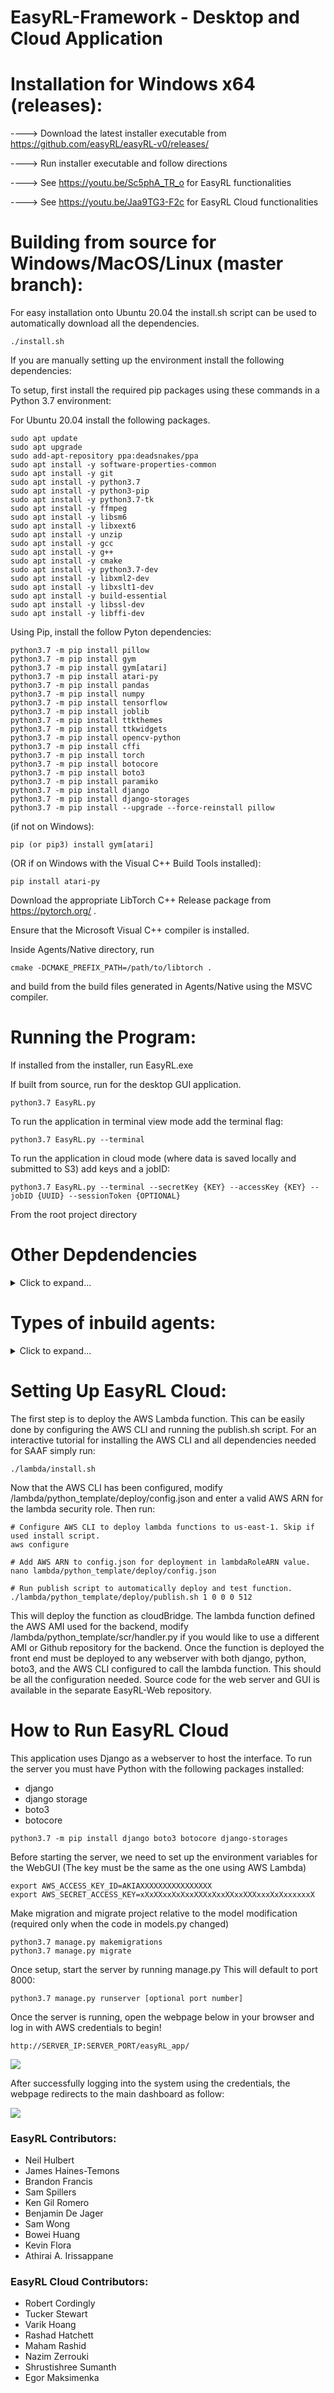 # EasyRL-Framework - Desktop and Cloud Application

# Installation for Windows x64 (releases):

----> Download the latest installer executable from https://github.com/easyRL/easyRL-v0/releases/

----> Run installer executable and follow directions

----> See https://youtu.be/Sc5phA_TR_o for EasyRL functionalities

----> See https://youtu.be/Jaa9TG3-F2c for EasyRL Cloud functionalities

# Building from source for Windows/MacOS/Linux (master branch):

For easy installation onto Ubuntu 20.04 the install.sh script can be used to automatically download all the dependencies.

```
./install.sh
```

If you are manually setting up the environment install the following dependencies:

To setup, first install the required pip packages using these commands
in a Python 3.7 environment:

For Ubuntu 20.04 install the following packages. 

```
sudo apt update
sudo apt upgrade
sudo add-apt-repository ppa:deadsnakes/ppa
sudo apt install -y software-properties-common 
sudo apt install -y git 
sudo apt install -y python3.7 
sudo apt install -y python3-pip 
sudo apt install -y python3.7-tk 
sudo apt install -y ffmpeg 
sudo apt install -y libsm6 
sudo apt install -y libxext6
sudo apt install -y unzip
sudo apt install -y gcc 
sudo apt install -y g++
sudo apt install -y cmake
sudo apt install -y python3.7-dev
sudo apt install -y libxml2-dev 
sudo apt install -y libxslt1-dev
sudo apt install -y build-essential 
sudo apt install -y libssl-dev 
sudo apt install -y libffi-dev
```

Using Pip, install the follow Pyton dependencies:

```
python3.7 -m pip install pillow
python3.7 -m pip install gym
python3.7 -m pip install gym[atari]
python3.7 -m pip install atari-py
python3.7 -m pip install pandas
python3.7 -m pip install numpy
python3.7 -m pip install tensorflow
python3.7 -m pip install joblib
python3.7 -m pip install ttkthemes
python3.7 -m pip install ttkwidgets
python3.7 -m pip install opencv-python
python3.7 -m pip install cffi
python3.7 -m pip install torch
python3.7 -m pip install botocore
python3.7 -m pip install boto3
python3.7 -m pip install paramiko
python3.7 -m pip install django
python3.7 -m pip install django-storages
python3.7 -m pip install --upgrade --force-reinstall pillow
```

(if not on Windows):

```
pip (or pip3) install gym[atari]
```

(OR if on Windows with the Visual C++ Build Tools installed):

```
pip install atari-py
```

Download the appropriate LibTorch C++ Release package from https://pytorch.org/ .

Ensure that the Microsoft Visual C++ compiler is installed.

Inside Agents/Native directory, run

```
cmake -DCMAKE_PREFIX_PATH=/path/to/libtorch .
```

and build from the build files generated in Agents/Native using the MSVC compiler.

# Running the Program:

If installed from the installer, run EasyRL.exe

If built from source, run for the desktop GUI application.

```
python3.7 EasyRL.py
```

To run the application in terminal view mode add the terminal flag:
```
python3.7 EasyRL.py --terminal
```

To run the application in cloud mode (where data is saved locally and submitted to S3) add keys and a jobID:
```
python3.7 EasyRL.py --terminal --secretKey {KEY} --accessKey {KEY} --jobID {UUID} --sessionToken {OPTIONAL}
```

From the root project directory

# Other Depdendencies
<details>
  <summary>Click to expand...</summary>
  
  Here are the required dependencies:
  
  ```
  -- visual c++ installation
  -- compile native agents (cmake list)
  -- absl-py==0.9.0
  -- astor==0.8.1
  -- atari-py==0.2.6
  -- cachetools==4.0.0
  -- certifi==2019.11.28
  -- chardet==3.0.4
  -- cloudpickle==1.2.2
  -- cycler==0.10.0
  -- decorator==4.4.1
  -- future==0.18.2
  -- gast==0.2.2
  -- google-auth==1.11.0
  -- google-auth-oauthlib==0.4.1
  -- google-pasta==0.1.8
  -- grpcio==1.27.1
  -- gym~=0.17.2
  -- h5py==2.10.0
  -- idna==2.8
  -- imageio==2.6.1
  -- joblib~=0.16.0
  -- Keras==2.3.1
  -- Keras-Applications==1.0.8
  -- Keras-Preprocessing==1.1.0
  -- kiwisolver==1.1.0
  -- lxml==4.5.0
  -- Markdown==3.2
  -- matplotlib==3.1.3
  -- networkx==2.4
  -- numpy~=1.19.0
  -- oauthlib==3.1.0
  -- opencv-python~=4.3.0.36
  -- opt-einsum==3.1.0
  -- pandas==1.0.1
  -- Pillow~=7.2.0
  -- protobuf==3.11.3
  -- pyasn1==0.4.8
  -- pyasn1-modules==0.2.8
  -- pyglet==1.2.4
  -- pyparsing==2.4.6
  -- python-dateutil==2.8.1
  -- pytils==0.3
  -- pytz==2019.3
  -- PyWavelets==1.1.1
  -- PyYAML==5.3
  -- requests==2.22.0
  -- requests-oauthlib==1.3.0
  -- rsa==4.0
  -- scikit-image==0.16.2
  -- scipy==1.4.1
  -- six==1.14.0
  -- tensorboard==2.1.0
  -- tensorboardX==2.0
  -- tensorflow==2.1.0
  -- tensorflow-estimator==2.1.0
  -- termcolor==1.1.0
  -- tf==1.0.0
  -- tools==0.1.9
  -- torchvision==0.6.0
  -- ttkthemes~=3.1.0
  -- ttkwidgets==0.11.0
  -- urllib3==1.25.8
  -- Werkzeug==1.0.0
  -- wrapt==1.11.2
  -- xlrd==1.2.0
  -- XlsxWriter==1.2.9
  -- xlutils==2.0.0
  -- xlwt==1.3.0
  -- interval~=1.0.0
  ```
 </details>

# Types of inbuild agents:
<details>
  <summary>Click to expand...</summary>
  Currently available agents:
  
  ```
  Q-Table SARSA/Q-Learning
  deep Q-learning
  deep recurrent Q-learning
  action deep recurrent Q-learning
  double, dueling deep q native
  drqn native
  conv drqn native
  ppo native
  reinforce native
  actorcritic native
  trpo
  sac
  npg
  ddpg
  cem
  ```
</details>

# Setting Up EasyRL Cloud:

The first step is to deploy the AWS Lambda function. This can be easily done by configuring the AWS CLI and running the publish.sh script. For an interactive tutorial for installing the AWS CLI and all dependencies needed for SAAF simply run:

```
./lambda/install.sh
```

Now that the AWS CLI has been configured, modify /lambda/python_template/deploy/config.json and enter a valid AWS ARN for the lambda security role. Then run:

```
# Configure AWS CLI to deploy lambda functions to us-east-1. Skip if used install script.
aws configure

# Add AWS ARN to config.json for deployment in lambdaRoleARN value.
nano lambda/python_template/deploy/config.json

# Run publish script to automatically deploy and test function.
./lambda/python_template/deploy/publish.sh 1 0 0 0 512
```

This will deploy the function as cloudBridge. The lambda function defined the AWS AMI used for the backend, modify /lambda/python_template/scr/handler.py if you would like to use a different AMI or Github repository for the backend. Once the function is deployed the front end must be deployed to any webserver with both django, python, boto3, and the AWS CLI configured to call the lambda function. This should be all the configuration needed. Source code for the web server and GUI is available in the separate EasyRL-Web repository.

# How to Run EasyRL Cloud

This application uses Django as a webserver to host the interface. To run the server you must have Python with the following packages installed:

- django
- django storage
- boto3
- botocore

```
python3.7 -m pip install django boto3 botocore django-storages
```

Before starting the server, we need to set up the environment variables for the WebGUI (The key must be the same as the one using AWS Lambda)

```
export AWS_ACCESS_KEY_ID=AKIAXXXXXXXXXXXXXXXX
export AWS_SECRET_ACCESS_KEY=xXxXXxxXxXxxXXXxXxxXXxxXXXxxxXxXxxxxxxX
```

Make migration and migrate project relative to the model modification (required only when the code in models.py changed)

```
python3.7 manage.py makemigrations
python3.7 manage.py migrate
```

Once setup, start the server by running manage.py This will default to port 8000:

```
python3.7 manage.py runserver [optional port number]
```

Once the server is running, open the webpage below in your browser and log in with AWS credentials to begin!

```
http://SERVER_IP:SERVER_PORT/easyRL_app/
```

![](./webpage/login.png)

After successfully logging into the system using the credentials, the webpage redirects to the main dashboard as follow:

![](./webpage/app.png)


### EasyRL Contributors:

* Neil Hulbert
* James Haines-Temons
* Brandon Francis
* Sam Spillers
* Ken Gil Romero
* Benjamin De Jager
* Sam Wong
* Bowei Huang
* Kevin Flora
* Athirai A. Irissappane

### EasyRL Cloud Contributors:

* Robert Cordingly
* Tucker Stewart
* Varik Hoang
* Rashad Hatchett
* Maham Rashid
* Nazim Zerrouki
* Shrustishree Sumanth
* Egor Maksimenka

